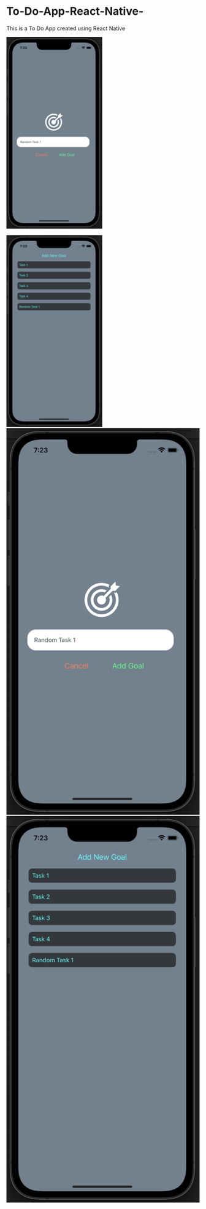 # To-Do-App-React-Native-
This is a To Do App created using React Native

<img 
  src="./assets/main.png"
  alt="Alt text"
  title="Optional title"
  style="display: inline-block; margin: 0 auto; height: 500px">
  
  <img 
  src="./assets/tasks.png"
  alt="Alt text"
  title="Optional title"
  style="display: inline-block; margin: 0 auto; height: 500px">
![Main](./assets/main.png) ![Tasks](./assets/tasks.png)
